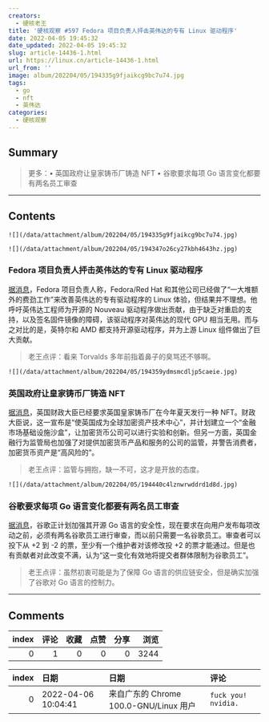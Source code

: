 ```yaml
---
creators:
  - 硬核老王
title: '硬核观察 #597 Fedora 项目负责人抨击英伟达的专有 Linux 驱动程序'
date: 2022-04-05 19:45:32
date_updated: 2022-04-05 19:45:32
slug: article-14436-1.html
url: https://linux.cn/article-14436-1.html
url_from: ''
image: album/202204/05/194335g9fjaikcg9bc7u74.jpg
tags:
  - go
  - nft
  - 英伟达
categories:
  - 硬核观察
---
```


## Summary

> 更多：• 英国政府让皇家铸币厂铸造 NFT • 谷歌要求每项 Go 语言变化都要有两名员工审查

***

<!-- more -->

## Contents

`![](/data/attachment/album/202204/05/194335g9fjaikcg9bc7u74.jpg)`

`![](/data/attachment/album/202204/05/194347o26cy27kbh4643hz.jpg)`

### Fedora 项目负责人抨击英伟达的专有 Linux 驱动程序

[据消息](https://www.phoronix.com/scan.php?page=news_item&px=Fedora-FPL-NVIDIA-Blobs)，Fedora 项目负责人称，Fedora/Red Hat 和其他公司已经做了“一大堆额外的费劲工作”来改善英伟达的专有驱动程序的 Linux 体验，但结果并不理想。他呼吁英伟达工程师为开源的 Nouveau 驱动程序做出贡献，由于缺乏对重启的支持，以及签名固件镜像的障碍，该驱动程序对英伟达的现代 GPU 相当无用。而与之对比的是，英特尔和 AMD 都支持开源驱动程序，并为上游 Linux 组件做出了巨大贡献。

> 
> 老王点评：看来 Torvalds 多年前指着鼻子的臭骂还不够啊。
> 
> 
> 

`![](/data/attachment/album/202204/05/194359ydmsmcdljp5caeie.jpg)`

### 英国政府让皇家铸币厂铸造 NFT

[据消息](https://www.protocol.com/bulletins/crypto-uk-nft-blockchain-fca)，英国财政大臣已经要求英国皇家铸币厂在今年夏天发行一种 NFT。财政大臣说，这一宣布是“使英国成为全球加密资产技术中心”，并计划建立一个“金融市场基础设施沙盒”，让加密货币公司可以进行实验和创新。但另一方面，英国金融行为监管局也加强了对提供加密货币产品和服务的公司的监管，并警告消费者，加密货币资产是“高风险的”。

> 
> 老王点评：监管与拥抱，缺一不可，这才是开放的态度。
> 
> 
> 

`![](/data/attachment/album/202204/05/194440c4lznwrwddrd1d8d.jpg)`

### 谷歌要求每项 Go 语言变化都要有两名员工审查

[据消息](https://www.theregister.com/2022/04/05/google_go_double_sign_off/)，谷歌正计划加强其开源 Go 语言的安全性，现在要求在向用户发布每项改动之前，必须有两名谷歌员工进行审查，而以前只需要一名谷歌员工。审查者可以投下从 +2 到 -2 的票，至少有一个维护者对该修改投 +2 的票才能通过。但是也有贡献者对此改变不满，认为“这一变化有效地将提交者群体限制为谷歌员工”。

> 
> 老王点评：虽然初衷可能是为了保障 Go 语言的供应链安全，但是确实加强了谷歌对 Go 语言的控制力。
> 
> 
>

***

## Comments


|   index |   评论 |   收藏 |   点赞 |   分享 |   浏览 |
|--------:|-------:|-------:|-------:|-------:|-------:|
|       0 |      1 |      0 |      0 |      0 |   3244 |

|   index | 日期                | 日期                                   | 评论                |
|--------:|:--------------------|:---------------------------------------|:--------------------|
|       0 | 2022-04-06 10:04:41 | 来自广东的 Chrome 100.0-GNU/Linux 用户 | `fuck you! nvidia.` |
